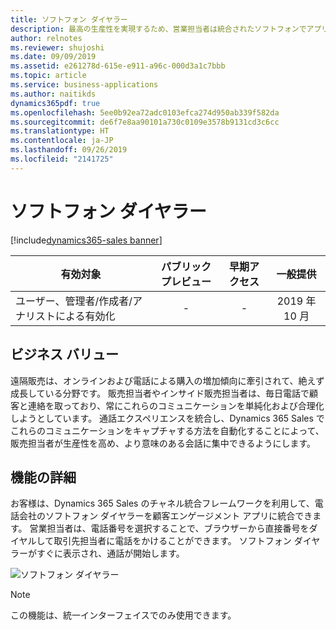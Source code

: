 ```yaml
---
title: ソフトフォン ダイヤラー
description: 最高の生産性を実現するため、営業担当者は統合されたソフトフォンでアプリケーション内から直接番号をすばやくダイヤルできます。
author: relnotes
ms.reviewer: shujoshi
ms.date: 09/09/2019
ms.assetid: e261278d-615e-e911-a96c-000d3a1c7bbb
ms.topic: article
ms.service: business-applications
ms.author: naitikds
dynamics365pdf: true
ms.openlocfilehash: 5ee0b92ea72adc0103efca274d950ab339f582da
ms.sourcegitcommit: de6f7e8aa90101a730c0109e3578b9131cd3c6cc
ms.translationtype: HT
ms.contentlocale: ja-JP
ms.lasthandoff: 09/26/2019
ms.locfileid: "2141725"
---
```

# <a name="softphone-dialer"></a>ソフトフォン ダイヤラー
[!include[dynamics365-sales banner](../includes/dynamics365-sales.md)]

| 有効対象    |  パブリック プレビュー | 早期アクセス | 一般提供 | 
| ---------- | :----------: |:----------: |:----------: |
|ユーザー、管理者/作成者/アナリストによる有効化|-|-| 2019 年 10 月|


## <a name="business-value"></a>ビジネス バリュー
<!-- bv start -->
遠隔販売は、オンラインおよび電話による購入の増加傾向に牽引されて、絶えず成長している分野です。 販売担当者やインサイド販売担当者は、毎日電話で顧客と連絡を取っており、常にこれらのコミュニケーションを単純化および合理化しようとしています。 通話エクスペリエンスを統合し、Dynamics 365 Sales でこれらのコミュニケーションをキャプチャする方法を自動化することによって、販売担当者が生産性を高め、より意味のある会話に集中できるようにします。
<!-- bv end -->



## <a name="feature-details"></a>機能の詳細
<!--feature detail start -->
お客様は、Dynamics 365 Sales のチャネル統合フレームワークを利用して、電話会社のソフトフォン ダイヤラーを顧客エンゲージメント アプリに統合できます。 営業担当者は、電話番号を選択することで、ブラウザーから直接番号をダイヤルして取引先担当者に電話をかけることができます。 ソフトフォン ダイヤラーがすぐに表示され、通話が開始します。
<!--feature detail end -->

![ソフトフォン ダイヤラー](media/softphone.jpg "ソフトフォン ダイヤラー")
<!-- Picture 1 -->

> [!NOTE]
> この機能は、統一インターフェイスでのみ使用できます。








